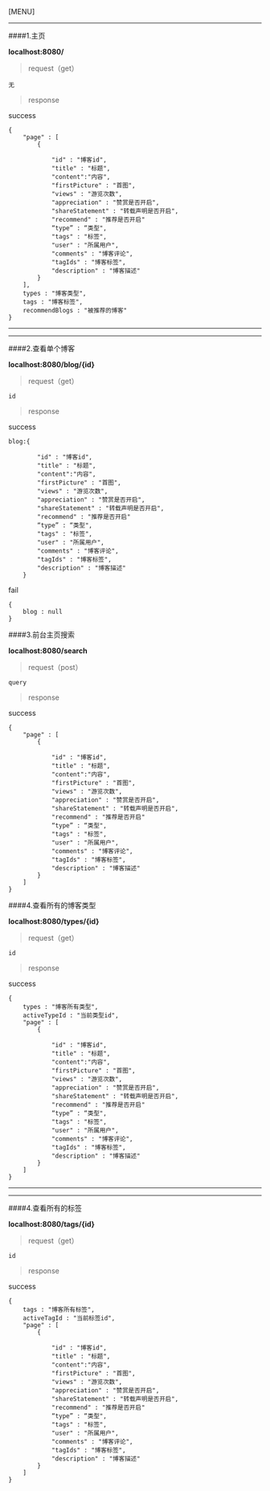 [MENU]



------

####1.主页

**localhost:8080/**


> request（get）

```
无
```

> response

success

```
{
    "page" : [               
		{

			"id" : "博客id",
			"title" : "标题",
			"content":"内容",                   
			"firstPicture" : "首图",
			"views" : "游览次数",
			"appreciation" : "赞赏是否开启",
			"shareStatement" : "转载声明是否开启",
			"recommend" : "推荐是否开启"
			“type” : “类型",
			"tags" : "标签",
			"user" : "所属用户",
			"comments" : "博客评论",
			"tagIds" : "博客标签",
			"description" : "博客描述"
		}
	],
	types : "博客类型",
	tags : "博客标签",
	recommendBlogs : "被推荐的博客"
}
```

------

------

####2.查看单个博客

**localhost:8080/blog/{id}**

> request（get）

```
id
```

> response

success

```
blog:{

		"id" : "博客id",
		"title" : "标题",
		"content":"内容",                   
		"firstPicture" : "首图",
		"views" : "游览次数",
		"appreciation" : "赞赏是否开启",
		"shareStatement" : "转载声明是否开启",
		"recommend" : "推荐是否开启"
		“type” : “类型",
		"tags" : "标签",
		"user" : "所属用户",
		"comments" : "博客评论",
		"tagIds" : "博客标签",
		"description" : "博客描述"
	}
```

fail

```
{
	blog : null
}
```

####3.前台主页搜索

**localhost:8080/search**

> request（post）

```
query
```

> response

success

```
{
    "page" : [               
		{

			"id" : "博客id",
			"title" : "标题",
			"content":"内容",                   
			"firstPicture" : "首图",
			"views" : "游览次数",
			"appreciation" : "赞赏是否开启",
			"shareStatement" : "转载声明是否开启",
			"recommend" : "推荐是否开启"
			“type” : “类型",
			"tags" : "标签",
			"user" : "所属用户",
			"comments" : "博客评论",
			"tagIds" : "博客标签",
			"description" : "博客描述"
		}
	]
}
```

####4.查看所有的博客类型

**localhost:8080/types/{id}**

> request（get）

```
id
```

> response

success

```
{
	types : "博客所有类型",
	activeTypeId : "当前类型id",
    "page" : [               
		{

			"id" : "博客id",
			"title" : "标题",
			"content":"内容",                   
			"firstPicture" : "首图",
			"views" : "游览次数",
			"appreciation" : "赞赏是否开启",
			"shareStatement" : "转载声明是否开启",
			"recommend" : "推荐是否开启"
			“type” : “类型",
			"tags" : "标签",
			"user" : "所属用户",
			"comments" : "博客评论",
			"tagIds" : "博客标签",
			"description" : "博客描述"
		}
	]
}
```

------

------

####4.查看所有的标签

**localhost:8080/tags/{id}**

> request（get）

```
id
```

> response

success

```
{
	tags : "博客所有标签",
	activeTagId : "当前标签id",
    "page" : [               
		{

			"id" : "博客id",
			"title" : "标题",
			"content":"内容",                   
			"firstPicture" : "首图",
			"views" : "游览次数",
			"appreciation" : "赞赏是否开启",
			"shareStatement" : "转载声明是否开启",
			"recommend" : "推荐是否开启"
			“type” : “类型",
			"tags" : "标签",
			"user" : "所属用户",
			"comments" : "博客评论",
			"tagIds" : "博客标签",
			"description" : "博客描述"
		}
	]
}
```

